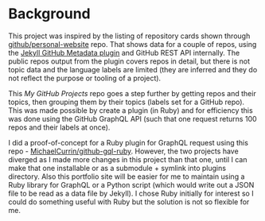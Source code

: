 # Background

This project was inspired by the listing of repository cards shown through [github/personal-website](https://github.com/github/personal-website) repo. That shows data for a couple of repos, using the [Jekyll GitHub Metadata plugin](https://github.com/jekyll/github-metadata) and GitHub REST API internally. The public repos output from the plugin covers repos in detail, but there is not topic data and the language labels are limited (they are inferred and they do not reflect the purpose or tooling of a project).

This _My GitHub Projects_ repo goes a step further by getting repos and their topics, then grouping them by their topics (labels set for a GitHub repo). This was made possible by create a plugin (in Ruby) and for efficiency this was done using the GitHub GraphQL API (such that one request returns 100 repos and their labels at once).

I did a proof-of-concept for a Ruby plugin for GraphQL request using this repo - [MichaelCurrin/github-gql-ruby](https://github.com/MichaelCurrin/github-gql-ruby). However, the two projects have diverged as I made more changes in this project than that one, until I can make that one installable or as a submodule + symlink into plugins directory. Also this portfolio site will be easier for me to maintain using a Ruby library for GraphQL or a Python script (which would write out a JSON file to be read as a data file by Jekyll).
I chose Ruby initially for interest so I could do something useful with Ruby but the solution is not so flexible for me.
